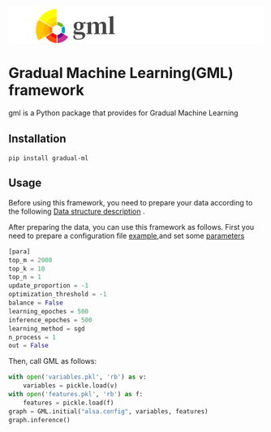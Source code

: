 ![gml_logo](./gml_logo.jpg)

# Gradual Machine Learning(GML) framework
            
gml is a Python package that provides for Gradual Machine Learning

## Installation
    pip install gradual-ml
## Usage
 Before using this framework, you need to prepare your data according to the following [Data structure description](./data_structures.md) .

After preparing the data, you can use this framework as follows.
First you need to prepare a configuration file [example](./examples/example.config),and set some [parameters](./parameter_description.md)
``` python 
[para]
top_m = 2000  
top_k = 10
top_n = 1
update_proportion = -1   
optimization_threshold = -1
balance = False
learning_epoches = 500
inference_epoches = 500
learning_method = sgd
n_process = 1
out = False
```
Then, call GML as follows:
```python            
with open('variables.pkl', 'rb') as v:
    variables = pickle.load(v)
with open('features.pkl', 'rb') as f:
    features = pickle.load(f)
graph = GML.initial("alsa.config", variables, features)
graph.inference()
```


